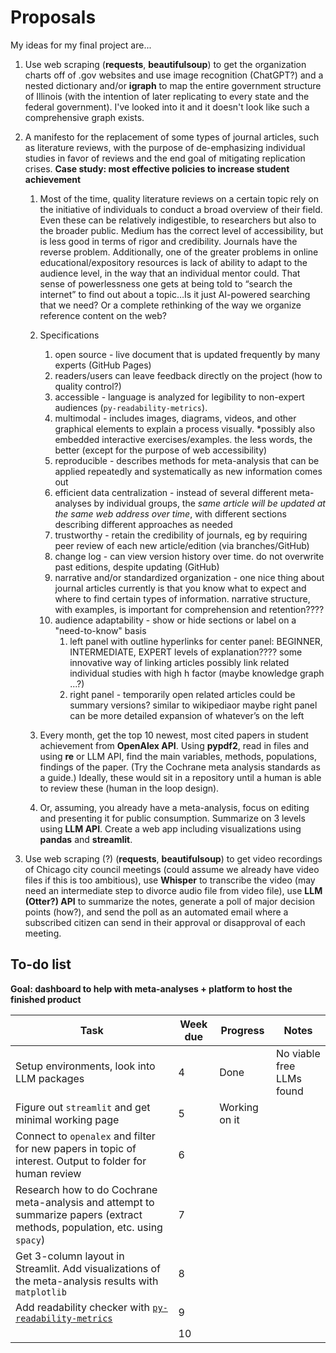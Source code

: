 # Proposals
My ideas for my final project are...

1.  Use web scraping (**requests**, **beautifulsoup**) to get the organization charts off of .gov websites and use image recognition (ChatGPT?) and a nested dictionary and/or **igraph** to map the entire government structure of Illinois (with the intention of later replicating to every state and the federal government). I've looked into it and it doesn't look like such a comprehensive graph exists.
2. A manifesto for the replacement of some types of journal articles, such as literature reviews, with the purpose of de-emphasizing individual studies in favor of reviews and the end goal of mitigating replication crises. **Case study: most effective policies to increase student achievement**
   1. Most of the time, quality literature reviews on a certain topic rely on the initiative of individuals to conduct a broad overview of their field. Even these can be relatively indigestible, to researchers but also to the broader public. Medium has the correct level of accessibility, but is less good in terms of rigor and credibility. Journals have the reverse problem. Additionally, one of the greater problems in online educational/expository resources is lack of ability to adapt to the audience level, in the way that an individual mentor could. That sense of powerlessness one gets at being told to “search the internet” to find out about a topic…Is it just AI-powered searching that we need? Or a complete rethinking of the way we organize reference content on the web?
   2. Specifications
      1. open source - live document that is updated frequently by many experts (GitHub Pages)
      2. readers/users can leave feedback directly on the project (how to quality control?)
      3. accessible - language is analyzed for legibility to non-expert audiences (`py-readability-metrics`). 
      4. multimodal - includes images, diagrams, videos, and other graphical elements to explain a process visually. *possibly also embedded interactive exercises/examples. the less words, the better (except for the purpose of web accessibility)
      5. reproducible - describes methods for meta-analysis that can be applied repeatedly and systematically as new information comes out
      6. efficient data centralization - instead of several different meta-analyses by individual groups, the *same article will be updated at the same web address over time*, with different sections describing different approaches as needed
      7. trustworthy - retain the credibility of journals, eg by requiring peer review of each new article/edition (via branches/GitHub)
      8. change log - can view version history over time. do not overwrite past editions, despite updating (GitHub)
      9. narrative and/or standardized organization - one nice thing about journal articles currently is that you know what to expect and where to find certain types of information. narrative structure, with examples, is important for comprehension and retention???? 
      10. audience adaptability - show or hide sections or label on a "need-to-know" basis
          1. left panel with outline hyperlinks for center panel: BEGINNER, INTERMEDIATE, EXPERT levels of explanation???? some innovative way of linking articles possibly link related individual studies with high h factor (maybe knowledge graph ...?) 
          2. right panel - temporarily open related articles could be summary versions? similar to wikipediaor maybe right panel can be more detailed expansion of whatever’s on the left

   3.  Every month, get the top 10 newest, most cited papers in student achievement from **OpenAlex API**. Using **pypdf2**, read in files and using **re** or LLM API, find the main variables, methods, populations, findings of the paper. (Try the Cochrane meta analysis standards as a guide.) Ideally, these would sit in a repository until a human is able to review these (human in the loop design). 
   4. Or, assuming, you already have a meta-analysis, focus on editing and presenting it for public consumption. Summarize on 3 levels using **LLM API**. Create a web app including visualizations using **pandas** and **streamlit**.


3. Use web scraping (?) (**requests**, **beautifulsoup**) to get video recordings of Chicago city council meetings (could assume we already have video files if this is too ambitious), use **Whisper** to transcribe the video (may need an intermediate step to divorce audio file from video file), use **LLM (Otter?) API** to summarize the notes, generate a poll of major decision points (how?), and send the poll as an automated email where a subscribed citizen can send in their approval or disapproval of each meeting.

## To-do list

**Goal: dashboard to help with meta-analyses + platform to host the finished product**

| Task                                                         | Week due | Progress      | Notes                     |
| ------------------------------------------------------------ | -------- | ------------- | ------------------------- |
| Setup environments, look into LLM packages                   | 4        | Done          | No viable free LLMs found |
| Figure out `streamlit` and get minimal working page          | 5        | Working on it |                           |
| Connect to `openalex` and filter for new papers in topic of interest. Output to folder for human review | 6        |               |                           |
| Research how to do Cochrane meta-analysis and attempt to summarize papers (extract methods, population, etc. using `spacy`) | 7        |               |                           |
| Get 3-column layout in Streamlit. Add visualizations of the meta-analysis results with `matplotlib` | 8        |               |                           |
| Add readability checker with [`py-readability-metrics`](https://levelup.gitconnected.com/determine-the-reading-level-of-a-text-with-python-d2f9dccee6bf) | 9        |               |                           |
|                                                              | 10       |               |                           |
